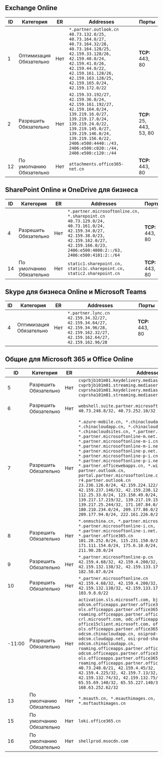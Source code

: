 <!--THIS FILE IS AUTOMATICALLY GENERATED. MANUAL CHANGES WILL BE OVERWRITTEN.-->
<!--Please contact the Office 365 Endpoints team with any questions.-->
<!--China endpoints version 2020032700-->
<!--File generated 2020-03-27 11:00:11.9084-->

## <a name="exchange-online"></a>Exchange Online

ID | Категория | ER | Addresses | Порты
-- | -------------------- | -- | ---------------------------------------------------------------------------------------------------------------------------------------------------------------------------------------------------------------------------------------------- | ------------------------
1 | Оптимизация<BR>Обязательно | Нет | `*.partner.outlook.cn`<BR>`40.73.132.0/25, 40.73.164.0/27, 40.73.164.32/28, 40.73.164.128/25, 42.159.33.128/26, 42.159.40.0/24, 42.159.41.0/26, 42.159.44.0/22, 42.159.161.128/26, 42.159.163.128/25, 42.159.165.0/24, 42.159.172.0/22` | **TCP:** 443, 80
2 | Разрешить<BR>Обязательно | Нет | `42.159.33.192/27, 42.159.36.0/24, 42.159.161.192/27, 42.159.164.0/24, 139.219.16.0/27, 139.219.17.0/24, 139.219.24.0/22, 139.219.145.0/27, 139.219.146.0/24, 139.219.156.0/22, 2406:e500:4440::/43, 2406:e500:c020::/44, 2406:e500:c120::/44` | **TCP:** 25, 443, 53, 80
12 | По умолчанию<BR>Обязательно | Нет | `attachments.office365-net.cn` | **TCP:** 443, 80

## <a name="sharepoint-online-and-onedrive-for-business"></a>SharePoint Online и OneDrive для бизнеса

ID | Категория | ER | Addresses | Порты
-- | ------------------- | -- | --------------------------------------------------------------------------------------------------------------------------------------------------------------------------------------------------- | ----------------
4  | Разрешить<BR>Обязательно | Нет | `*.partner.microsoftonline.cn, *.sharepoint.cn`<BR>`40.73.129.0/24, 40.73.161.0/24, 42.159.34.0/27, 42.159.38.0/23, 42.159.162.0/27, 42.159.166.0/23, 2406:e500:4000:2::/63, 2406:e500:4101:2::/64` | **TCP:** 443, 80
14  | По умолчанию<BR>Обязательно | Нет | `static1.sharepoint.cn, static1c.sharepoint.cn, static2.sharepoint.cn` | **TCP:** 443, 80

## <a name="skype-for-business-online-and-microsoft-teams"></a>Skype для бизнеса Online и Microsoft Teams

ID | Категория | ER | Addresses | Порты
-- | -------------------- | -- | -------------------------------------------------------------------------------------------------------------------------------- | ----------------
4 | Оптимизация<BR>Обязательно | Нет | `*.partner.lync.cn`<BR>`42.159.34.32/27, 42.159.34.64/27, 42.159.34.96/28, 42.159.162.32/27, 42.159.162.64/27, 42.159.162.96/28` | **TCP:** 443, 80

## <a name="microsoft-365-common-and-office-online"></a>Общие для Microsoft 365 и Office Online

ID | Категория | ER | Addresses | Порты
-- | ------------------- | -- | ---------------------------------------------------------------------------------------------------------------------------------------------------------------------------------------------------------------------------------------------------------------------------------------------------------------------------------------------------------------------------------------------------------------------------------------------------------------------------------------------------------------------------------------------------------------------------------------------------------------------------------------------------------------------------------------------------------------------------------------------------------------------------------------------------------------------------------------------------------------------------- | ----------------
5  | Разрешить<BR>Обязательно | Нет | `cvprbjb101m01.keydelivery.mediaservices.chinacloudapi.cn, cvprbjb101m01.streaming.mediaservices.chinacloudapi.cn, cvprsha101m01.keydelivery.mediaservices.chinacloudapi.cn, cvprsha101m01.streaming.mediaservices.chinacloudapi.cn` | **TCP:** 443, 80
6  | Разрешить<BR>Обязательно | Нет | `webshell.suite.partner.microsoftonline.cn`<BR>`40.73.248.8/32, 40.73.252.10/32` | **TCP:** 443, 80
7  | Разрешить<BR>Обязательно | Нет | `*.azure-mobile.cn, *.chinacloudapi.cn, *.chinacloudapp.cn, *.chinacloud-mobile.cn, *.chinacloudsites.cn, *.partner.microsoftonline-m.cn, *.partner.microsoftonline-m.net.cn, *.partner.microsoftonline-m-i.cn, *.partner.microsoftonline-m-i.net.cn, *.partner.microsoftonline-p.net.cn, *.partner.microsoftonline-p-i.cn, *.partner.microsoftonline-p-i.net.cn, *.partner.officewebapps.cn, *.windowsazure.cn, partner.outlook.cn, portal.partner.microsoftonline.cdnsvc.com, r4.partner.outlook.cn`<BR>`23.236.126.0/24, 42.159.224.122/32, 42.159.233.91/32, 42.159.237.146/32, 42.159.238.120/32, 58.68.168.0/24, 112.25.33.0/24, 123.150.49.0/24, 125.65.247.0/24, 139.217.17.219/32, 139.217.19.156/32, 139.217.21.3/32, 139.217.25.244/32, 171.107.84.0/24, 180.210.232.0/24, 180.210.234.0/24, 209.177.86.0/24, 209.177.90.0/24, 209.177.94.0/24, 222.161.226.0/24` | **TCP:** 443, 80
8  | Разрешить<BR>Обязательно | Нет | `*.onmschina.cn, *.partner.microsoftonline.net.cn, *.partner.microsoftonline-i.cn, *.partner.microsoftonline-i.net.cn, *.partner.office365.cn`<BR>`101.28.252.0/24, 115.231.150.0/24, 123.235.32.0/24, 171.111.154.0/24, 175.6.10.0/24, 180.210.229.0/24, 211.90.28.0/24` | **TCP:** 443, 80
9  | Разрешить<BR>Обязательно | Нет | `*.partner.microsoftonline-p.cn`<BR>`42.159.4.68/32, 42.159.4.200/32, 42.159.7.156/32, 42.159.132.138/32, 42.159.133.17/32, 42.159.135.78/32, 182.50.87.0/24` | **TCP:** 443, 80
10  | Разрешить<BR>Обязательно | Нет | `*.partner.microsoftonline.cn`<BR>`42.159.4.68/32, 42.159.4.200/32, 42.159.7.156/32, 42.159.132.138/32, 42.159.133.17/32, 42.159.135.78/32, 103.9.8.0/22` | **TCP:** 443, 80
-11:00 | Разрешить<BR>Обязательно | Нет | `activation.sls.microsoft.com, bjb-odcsm.officeapps.partner.office365.cn, bjb-ols.officeapps.partner.office365.cn, bjb-roaming.officeapps.partner.office365.cn, crl.microsoft.com, odc.officeapps.live.com, office15client.microsoft.com, officecdn.microsoft.com, ols.officeapps.partner.office365.cn, osi-prod-bjb01-odcsm.chinacloudapp.cn, osiprod-scus01-odcsm.cloudapp.net, osi-prod-sha01-odcsm.chinacloudapp.cn, roaming.officeapps.partner.office365.cn, sha-odcsm.officeapps.partner.office365.cn, sha-ols.officeapps.partner.office365.cn, sha-roaming.officeapps.partner.office365.cn`<BR>`40.73.248.0/21, 42.159.4.45/32, 42.159.4.50/32, 42.159.4.225/32, 42.159.7.13/32, 42.159.132.73/32, 42.159.132.74/32, 42.159.132.75/32, 65.52.98.231/32, 65.55.69.140/32, 65.55.227.140/32, 70.37.81.47/32, 168.63.252.62/32` | **TCP:** 443, 80
13  | По умолчанию<BR>Обязательно | Нет | `*.msauth.cn, *.msauthimages.cn, *.msftauth.cn, *.msftauthimages.cn` | **TCP:** 443, 80
15  | По умолчанию<BR>Обязательно | Нет | `loki.office365.cn` | **TCP:** 443
16  | По умолчанию<BR>Обязательно | Нет | `shellprod.msocdn.com` | **TCP:** 443
